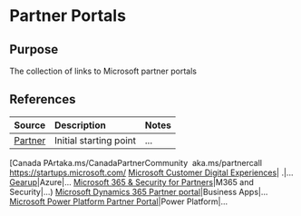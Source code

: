# Partner Portals

## Purpose

The collection of links to Microsoft partner portals

## References


Source | Description | Notes
:----- | :-----  | :-----
[Partner](partner.microsoft.com)| Initial starting point |...
[Canada PArtaka.ms/CanadaPartnerCommunity  ​
aka.ms/partnercall 
https://startups.microsoft.com/
[Microsoft Customer Digital Experiences](https://cdx.transform.microsoft.com)| .|...
[Gearup](https://gearup.microsoft.com)|Azure|...
[Microsoft 365 & Security for Partners](https://cloudpartners.transform.microsoft.com)|M365 and Security|...)
[Microsoft Dynamics 365 Partner portal](https://dynamicspartners.transform.microsoft.com)|Business Apps|...
[Microsoft Power Platform Partner Portal](https://powerplatformpartners.transform.microsoft.com)|Power Platform|...